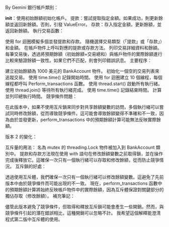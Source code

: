 By Gemini
銀行帳戶類別：

__init__：使用初始餘額初始化帳戶。
提款：嘗試提取指定金額。如果成功，則更新餘額並返回新餘額。否則，引發 ValueError。
存款：存入指定金額，更新餘額，並返回新餘額。
執行交易函數：

使用 for 迴圈模擬多個並發提款和存款。
隨機選擇交易類型（「提款」或「存款」）和金額。
在帳戶物件上呼叫對應的提款或存款方法。
列印交易詳細資料和餘額。
每筆交易後，透過將預期餘額（初始餘額+交易總和）與帳戶物件的實際餘額進行比較來驗證餘額一致性。如果它們不匹配，則會列印錯誤訊息。
主要程序：

建立初始餘額為 1000 美元的 BankAccount 物件。
初始化一個空的交易列表來追蹤交易。
使用 time.time() 記錄開始時間。
使用 for 迴圈建立 10 個線程，每個線程都呼叫 Perform_transactions 函數。
使用 thread.start() 啟動所有執行緒。
使用 thread.join() 等待所有執行緒完成。
使用 time.time() 記錄結束時間。
計算並列印總執行時間。
競爭條件問題：

在此版本中，如果不使用互斥鎖來同步對共享餘額變數的訪問，多個執行緒可以嘗試同時修改餘額，從而導致競爭條件。這可能會導致餘額變得不準確和不一致，因為由於並發更新，perform_transactions 中的預期餘額計算可能無法反映實際餘額。

版本 2 的變化：

互斥量的用法：
名為 mutex 的 threading.Lock 物件被加入到 BankAccount 類別中。
提款和存款方法現在使用 with 語句在修改餘額變數之前取得鎖，並在操作完成後釋放它。這確保一次只有一個執行緒可以存取和修改餘額，從而防止競爭情況。
互斥鎖的好處：

透過使用互斥體，我們確保一次只有一個執行緒可以修改餘額變數。這避免了先前版本中由於競爭條件而可能出現的不一致。
現在，perform_transactions 函數中的預期餘額計算將始終反映帳戶物件中的實際餘額，因為互斥體保證對關鍵部分的獨佔存取（修改餘額）。
補充筆記：

儘管此版本避免了競爭條件，但取得和釋放互斥鎖可能會產生一些開銷。然而，與競爭條件引起的潛在錯誤相比，這種開銷可以忽略不計。
我希望這個解釋能澄清程式第二版中互斥體的使用。
